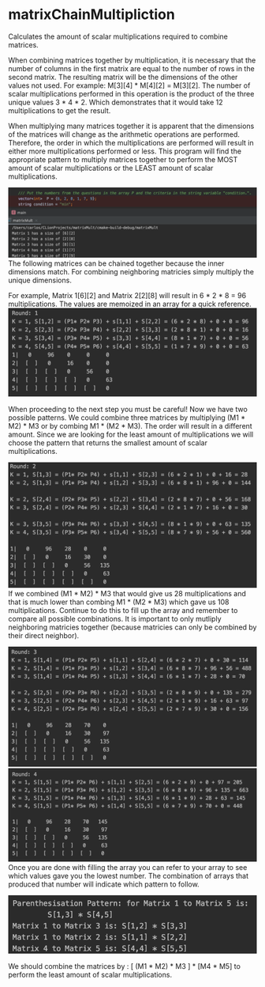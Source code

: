 # matrixChainMultipliction
Calculates the amount of scalar multiplications required to combine matrices.

When combining matrices together by multiplication, it is necessary that the number of columns in the first matrix are equal to the number of rows in the second matrix. The resulting matrix will be the dimensions of the other values not used. For example: M[3][4] * M[4][2] = M[3][2]. The number of scalar multiplications performed in this operation is the product of the three unique values 3 * 4 * 2. Which demonstrates that it would take 12 multiplications to get the result.


When multiplying many matrices together it is apparent that the dimensions of the matrices will change as the arithmetic operations are performed. Therefore, the order in which the multiplications are performed will result in either more multiplications performed or less. This program will find the appropriate pattern to multiply matrices together to perform the MOST amount of scalar multiplications or the LEAST amount of scalar multiplications.


![Image of dim](https://github.com/cflores713/matrixChainMultipliction/blob/master/ss1.png)
The following matrices can be chained together because the inner dimensions match. For combining neighboring matricies simply multiply the unique dimensions. 


For example, Matrix 1[6][2] and Matrix 2[2][8] will result in  6 * 2 * 8 = 96 multiplications.
The values are memoized in an array for a quick reference.
![Image of dim](https://github.com/cflores713/matrixChainMultipliction/blob/master/ss2.png)

When proceeding to the next step you must be careful! Now we have two possible patterns. We could combine three matrices by multiplying (M1 * M2) * M3 or by combing M1 * (M2 * M3). The order will result in a different amount. Since we are looking for the least amount of multiplications we will choose the pattern that returns the smallest amount of scalar multiplications.


![Image of dim](https://github.com/cflores713/matrixChainMultipliction/blob/master/ss3.png)
If we combined (M1 * M2) * M3 that would give us 28 multiplications and that is much lower than combing M1 * (M2 * M3) which gave us 108 multiplications. Continue to do this to fill up the array and remember to compare all possible combinations. It is important to only mutliply neighboring matricies together (because matricies can only be combined by their direct neighbor).


![Image of dim](https://github.com/cflores713/matrixChainMultipliction/blob/master/ss4.png)
![Image of dim](https://github.com/cflores713/matrixChainMultipliction/blob/master/ss5.png)
Once you are done with filling the array you can refer to your array to see which values gave you the lowest number. The combination of arrays that produced that number will indicate which pattern to follow.


![Image of dim](https://github.com/cflores713/matrixChainMultipliction/blob/master/ss6.png)

We should combine the matrices by : [ (M1 * M2) * M3 ] * [M4 * M5] to perform the least amount of scalar multiplications. 
